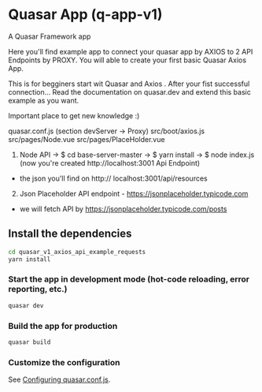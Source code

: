# Quasar App (q-app-v1)

A Quasar Framework app

Here you'll find example app to connect your quasar app by AXIOS to 2 API Endpoints by PROXY.
You will able to create your first basic Quasar Axios App.

This is for begginers start wit Quasar and Axios . After your fist successful connection... Read the documentation on quasar.dev and extend this basic example as you want.

Important place to get new knowledge :)

quasar.conf.js (section devServer -> Proxy)
src/boot/axios.js
src/pages/Node.vue
src/pages/PlaceHolder.vue




1. Node API -> $ cd base-server-master -> $ yarn install -> $ node index.js (now you're created http://localhost:3001 Api Endpoint)
  - the json you'll find on http:// localhost:3001/api/resources
  
 2. Json Placeholder API endpoint - https://jsonplaceholder.typicode.com  
  - we will fetch API by https://jsonplaceholder.typicode.com/posts


## Install the dependencies
```bash
cd quasar_v1_axios_api_example_requests
yarn install
```

### Start the app in development mode (hot-code reloading, error reporting, etc.)
```bash
quasar dev
```


### Build the app for production
```bash
quasar build
```

### Customize the configuration
See [Configuring quasar.conf.js](https://quasar.dev/quasar-cli/quasar-conf-js).
